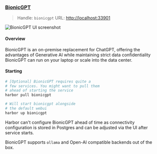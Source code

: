 ### [BionicGPT](https://github.com/bionic-gpt/bionic-gpt)

> Handle: `bionicgpt`
> URL: [http://localhost:33901](http://localhost:33901)

![BionicGPT UI screenshot](./bionicgpt.png)

#### Overview
BionicGPT is an on-premise replacement for ChatGPT, offering the advantages of Generative AI while maintaining strict data confidentiality BionicGPT can run on your laptop or scale into the data center.

#### Starting

```bash
# [Optional] BionicGPT requires quite a
# few services. You might want to pull them
# ahead of starting the service
harbor pull bionicgpt

# Will start bionicgpt alongside
# the default webui
harbor up bionicgpt
```

Harbor can't configure BionicGPT ahead of time as connectivity configuration is stored in Postgres and can be adjusted via the UI after service starts.

BionicGPT supports `ollama` and Open-AI compatible backends out of the box.
